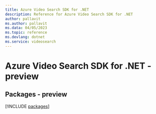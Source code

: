 ```yaml
---
title: Azure Video Search SDK for .NET
description: Reference for Azure Video Search SDK for .NET
author: pallavit
ms.author: pallavit
ms.data: 04/05/2023
ms.topic: reference
ms.devlang: dotnet
ms.service: videosearch
---
```

# Azure Video Search SDK for .NET - preview
## Packages - preview
[!INCLUDE [packages](video-search-index.md)]